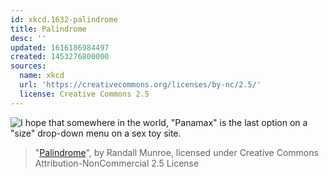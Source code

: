 ```yaml
---
id: xkcd.1632-palindrome
title: Palindrome
desc: ''
updated: 1616186984497
created: 1453276800000
sources:
  name: xkcd
  url: 'https://creativecommons.org/licenses/by-nc/2.5/'
  license: Creative Commons 2.5
---
```

![I hope that somewhere in the world, "Panamax" is the last option on a "size" drop-down menu on a sex toy site.](https://imgs.xkcd.com/comics/palindrome.png)
> "[Palindrome](https://xkcd.com/1632/)", by Randall Munroe, licensed under Creative Commons Attribution-NonCommercial 2.5 License
